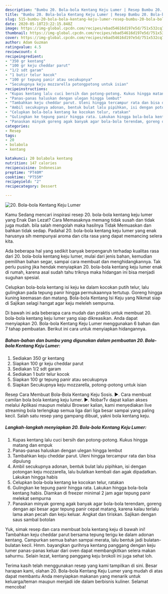 ```yaml
---
description: "Bumbu 20. Bola-bola Kentang Keju Lumer | Resep Bumbu 20. Bola-bola Kentang Keju Lumer Yang Sempurna"
title: "Bumbu 20. Bola-bola Kentang Keju Lumer | Resep Bumbu 20. Bola-bola Kentang Keju Lumer Yang Sempurna"
slug: 515-bumbu-20-bola-bola-kentang-keju-lumer-resep-bumbu-20-bola-bola-kentang-keju-lumer-yang-sempurna
date: 2020-05-18T23:22:15.848Z
image: https://img-global.cpcdn.com/recipes/ebad54616d197e5d/751x532cq70/20-bola-bola-kentang-keju-lumer-foto-resep-utama.jpg
thumbnail: https://img-global.cpcdn.com/recipes/ebad54616d197e5d/751x532cq70/20-bola-bola-kentang-keju-lumer-foto-resep-utama.jpg
cover: https://img-global.cpcdn.com/recipes/ebad54616d197e5d/751x532cq70/20-bola-bola-kentang-keju-lumer-foto-resep-utama.jpg
author: Adam Guzman
ratingvalue: 4.5
reviewcount: 4
recipeingredient:
- "350 gr kentang"
- "100 gr keju cheddar parut"
- "1/2 sdt garam"
- "1 butir telur kocok"
- "100 gr tepung panir atau secukupnya"
- "Secukupnya keju mozzarella potongpotong untuk isian"
recipeinstructions:
- "Kupas kentang lalu cuci bersih dan potong-potong. Kukus hingga matang dan empuk"
- "Panas-panas haluskan dengan ulegan hingga lembut"
- "Tambahkan keju cheddar parut. Uleni hingga tercampur rata dan bisa dipulung"
- "Ambil secukupnya adonan, bentuk bulat lalu pipihkan, isi dengan potongan keju mozzarella, lalu bulatkan kembali dan agak dipadatkan. Lakukan hingga habis"
- "Celupkan bola-bola kentang ke kocokan telur, ratakan"
- "Gulingkan ke tepung panir hingga rata. Lakukan hingga bola-bola kentang habis. Diamkan di freezer minimal 2 jam agar tepung panir melekat sempurna"
- "Panaskan minyak goreng agak banyak agar bola-bola terendam, goreng dengan api besar agar tepung panir cepat matang, karena kalau terlalu lama akan pecah dan keju keluar. Angkat dan tiriskan. Sajikan dengan saus sambal botolan"
categories:
- Resep
tags:
- 20
- bolabola
- kentang

katakunci: 20 bolabola kentang 
nutrition: 147 calories
recipecuisine: Indonesian
preptime: "PT40M"
cooktime: "PT55M"
recipeyield: "2"
recipecategory: Dessert

---
```



![20. Bola-bola Kentang Keju Lumer](https://img-global.cpcdn.com/recipes/ebad54616d197e5d/751x532cq70/20-bola-bola-kentang-keju-lumer-foto-resep-utama.jpg)

Kamu Sedang mencari inspirasi resep 20. bola-bola kentang keju lumer yang Enak Dan Lezat? Cara Memasaknya memang tidak susah dan tidak juga mudah. bila salah mengolah maka hasilnya Tidak Memuaskan dan bahkan tidak sedap. Padahal 20. bola-bola kentang keju lumer yang enak harusnya sih mempunyai aroma dan cita rasa yang dapat memancing selera kita.

Ada beberapa hal yang sedikit banyak berpengaruh terhadap kualitas rasa dari 20. bola-bola kentang keju lumer, mulai dari jenis bahan, kemudian pemilihan bahan segar, sampai cara membuat dan menghidangkannya. Tak perlu pusing jika hendak menyiapkan 20. bola-bola kentang keju lumer enak di rumah, karena asal sudah tahu triknya maka hidangan ini bisa menjadi suguhan spesial.

Celupkan bola-bola kentang isi keju ke dalam kocokan putih telur, lalu gulingkan pada tepung panir hingga permukaannya tertutup. Goreng hingga kuning keemasan dan matang. Bola-bola Kentang Isi Keju yang Nikmat siap di Sajikan selagi hangat agar keju meleleh sempurna.


Di bawah ini ada beberapa cara mudah dan praktis untuk membuat 20. bola-bola kentang keju lumer yang siap dikreasikan. Anda dapat menyiapkan 20. Bola-bola Kentang Keju Lumer menggunakan 6 bahan dan 7 tahap pembuatan. Berikut ini cara untuk menyiapkan hidangannya.

<!--inarticleads1-->

##### Bahan-bahan dan bumbu yang digunakan dalam pembuatan 20. Bola-bola Kentang Keju Lumer:

1. Sediakan 350 gr kentang
1. Siapkan 100 gr keju cheddar parut
1. Sediakan 1/2 sdt garam
1. Sediakan 1 butir telur kocok
1. Siapkan 100 gr tepung panir atau secukupnya
1. Siapkan Secukupnya keju mozzarella, potong-potong untuk isian


Resep Cara Membuat Bola-Bola Kentang Keju Sosis. ►. Cara membuat camilan bola bola kentang keju lumer. ►. NobarTv dapat kalian akses melalui Aplikasi maupun melalui Browser kalian, kami menyediakan live streaming bola terlengkap semua liga dari liga besar sampai yang paling kecil. Salah satu resep yang gampang dibuat, yakni bola kentang keju. 

<!--inarticleads2-->

##### Langkah-langkah menyiapkan 20. Bola-bola Kentang Keju Lumer:

1. Kupas kentang lalu cuci bersih dan potong-potong. Kukus hingga matang dan empuk
1. Panas-panas haluskan dengan ulegan hingga lembut
1. Tambahkan keju cheddar parut. Uleni hingga tercampur rata dan bisa dipulung
1. Ambil secukupnya adonan, bentuk bulat lalu pipihkan, isi dengan potongan keju mozzarella, lalu bulatkan kembali dan agak dipadatkan. Lakukan hingga habis
1. Celupkan bola-bola kentang ke kocokan telur, ratakan
1. Gulingkan ke tepung panir hingga rata. Lakukan hingga bola-bola kentang habis. Diamkan di freezer minimal 2 jam agar tepung panir melekat sempurna
1. Panaskan minyak goreng agak banyak agar bola-bola terendam, goreng dengan api besar agar tepung panir cepat matang, karena kalau terlalu lama akan pecah dan keju keluar. Angkat dan tiriskan. Sajikan dengan saus sambal botolan


Yuk, simak resep dan cara membuat bola kentang keju di bawah ini! Tambahkan keju cheddar parut bersama tepung terigu ke dalam adonan kentang. Campurkan semua bahan sampai merata, lalu bentuk jadi bulatan-bulatan kecil. Hmm. bayangkan gurihnya kentang panggang dengan keju lumer panas-panas keluar dari oven dapat membangkitkan selera makan sahurmu. Selain lezat, kentang panggang keju brokoli ini juga sehat loh. 

Terima kasih telah menggunakan resep yang kami tampilkan di sini. Besar harapan kami, olahan 20. Bola-bola Kentang Keju Lumer yang mudah di atas dapat membantu Anda menyiapkan makanan yang menarik untuk keluarga/teman maupun menjadi ide dalam berbisnis kuliner. Selamat mencoba!
